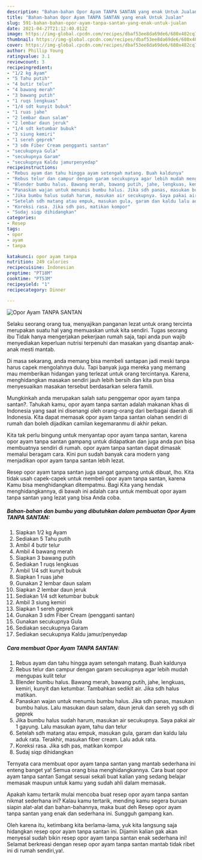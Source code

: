 ```yaml
---
description: "Bahan-bahan Opor Ayam TANPA SANTAN yang enak Untuk Jualan"
title: "Bahan-bahan Opor Ayam TANPA SANTAN yang enak Untuk Jualan"
slug: 591-bahan-bahan-opor-ayam-tanpa-santan-yang-enak-untuk-jualan
date: 2021-04-27T21:12:40.012Z
image: https://img-global.cpcdn.com/recipes/dbaf53ee8da69de6/680x482cq70/opor-ayam-tanpa-santan-foto-resep-utama.jpg
thumbnail: https://img-global.cpcdn.com/recipes/dbaf53ee8da69de6/680x482cq70/opor-ayam-tanpa-santan-foto-resep-utama.jpg
cover: https://img-global.cpcdn.com/recipes/dbaf53ee8da69de6/680x482cq70/opor-ayam-tanpa-santan-foto-resep-utama.jpg
author: Phillip Young
ratingvalue: 3.1
reviewcount: 3
recipeingredient:
- "1/2 kg Ayam"
- "5 Tahu putih"
- "4 butir telur"
- "4 bawang merah"
- "3 bawang putih"
- "1 ruqs lengkuas"
- "1/4 sdt kunyit bubuk"
- "1 ruas jahe"
- "2 lembar daun salam"
- "2 lembar daun jeruk"
- "1/4 sdt ketumbar bubuk"
- "3 siung kemiri"
- "1 sereh geprek"
- "3 sdm Fiber Cream pengganti santan"
- "secukupnya Gula"
- "secukupnya Garam"
- "secukupnya Kaldu jamurpenyedap"
recipeinstructions:
- "Rebus ayam dan tahu hingga ayam setengah matang. Buah kaldunya"
- "Rebus telur dan campur dengan garam secukupnya agar lebih mudah mengupas kulit telur"
- "Blender bumbu halus. Bawang merah, bawang putih, jahe, lengkuas, kemiri, kunyit dan ketumbar. Tambahkan sedikit air. Jika sdh halus matikan."
- "Panaskan wajan untuk menumis bumbu halus. Jika sdh panas, masukan bumbu halus. Lalu masukan daun salam, daun jeruk dan sereh yg sdh di geprek"
- "Jika bumbu halus sudah harum, masukan air secukupnya. Saya pakai air 1 gayung. Lalu masukan ayam, tahu dan telur"
- "Setelah sdh matang atau empuk, masukan gula, garam dan kaldu lalu aduk rata. Terakhir, masukan fiber cream. Lalu aduk rata."
- "Koreksi rasa. Jika sdh pas, matikan kompor"
- "Sudaj siqp dihidangkan"
categories:
- Resep
tags:
- opor
- ayam
- tanpa

katakunci: opor ayam tanpa 
nutrition: 249 calories
recipecuisine: Indonesian
preptime: "PT18M"
cooktime: "PT53M"
recipeyield: "1"
recipecategory: Dinner

---
```



![Opor Ayam TANPA SANTAN](https://img-global.cpcdn.com/recipes/dbaf53ee8da69de6/680x482cq70/opor-ayam-tanpa-santan-foto-resep-utama.jpg)

Selaku seorang orang tua, menyajikan panganan lezat untuk orang tercinta merupakan suatu hal yang memuaskan untuk kita sendiri. Tugas seorang ibu Tidak hanya mengerjakan pekerjaan rumah saja, tapi anda pun wajib menyediakan keperluan nutrisi terpenuhi dan masakan yang disantap anak-anak mesti mantab.

Di masa  sekarang, anda memang bisa membeli santapan jadi meski tanpa harus capek mengolahnya dulu. Tapi banyak juga mereka yang memang mau memberikan hidangan yang terlezat untuk orang tercintanya. Karena, menghidangkan masakan sendiri jauh lebih bersih dan kita pun bisa menyesuaikan masakan tersebut berdasarkan selera famili. 



Mungkinkah anda merupakan salah satu penggemar opor ayam tanpa santan?. Tahukah kamu, opor ayam tanpa santan adalah makanan khas di Indonesia yang saat ini disenangi oleh orang-orang dari berbagai daerah di Indonesia. Kita dapat memasak opor ayam tanpa santan olahan sendiri di rumah dan boleh dijadikan camilan kegemaranmu di akhir pekan.

Kita tak perlu bingung untuk menyantap opor ayam tanpa santan, karena opor ayam tanpa santan gampang untuk didapatkan dan juga anda pun bisa membuatnya sendiri di rumah. opor ayam tanpa santan dapat dimasak memalui beragam cara. Kini pun sudah banyak cara modern yang menjadikan opor ayam tanpa santan lebih lezat.

Resep opor ayam tanpa santan juga sangat gampang untuk dibuat, lho. Kita tidak usah capek-capek untuk membeli opor ayam tanpa santan, karena Kamu bisa menghidangkan ditempatmu. Bagi Kita yang hendak menghidangkannya, di bawah ini adalah cara untuk membuat opor ayam tanpa santan yang lezat yang bisa Anda coba.

<!--inarticleads1-->

##### Bahan-bahan dan bumbu yang dibutuhkan dalam pembuatan Opor Ayam TANPA SANTAN:

1. Siapkan 1/2 kg Ayam
1. Sediakan 5 Tahu putih
1. Ambil 4 butir telur
1. Ambil 4 bawang merah
1. Siapkan 3 bawang putih
1. Sediakan 1 ruqs lengkuas
1. Ambil 1/4 sdt kunyit bubuk
1. Siapkan 1 ruas jahe
1. Gunakan 2 lembar daun salam
1. Siapkan 2 lembar daun jeruk
1. Sediakan 1/4 sdt ketumbar bubuk
1. Ambil 3 siung kemiri
1. Siapkan 1 sereh geprek
1. Gunakan 3 sdm Fiber Cream (pengganti santan)
1. Gunakan secukupnya Gula
1. Sediakan secukupnya Garam
1. Sediakan secukupnya Kaldu jamur/penyedap




<!--inarticleads2-->

##### Cara membuat Opor Ayam TANPA SANTAN:

1. Rebus ayam dan tahu hingga ayam setengah matang. Buah kaldunya
1. Rebus telur dan campur dengan garam secukupnya agar lebih mudah mengupas kulit telur
1. Blender bumbu halus. Bawang merah, bawang putih, jahe, lengkuas, kemiri, kunyit dan ketumbar. Tambahkan sedikit air. Jika sdh halus matikan.
1. Panaskan wajan untuk menumis bumbu halus. Jika sdh panas, masukan bumbu halus. Lalu masukan daun salam, daun jeruk dan sereh yg sdh di geprek
1. Jika bumbu halus sudah harum, masukan air secukupnya. Saya pakai air 1 gayung. Lalu masukan ayam, tahu dan telur
1. Setelah sdh matang atau empuk, masukan gula, garam dan kaldu lalu aduk rata. Terakhir, masukan fiber cream. Lalu aduk rata.
1. Koreksi rasa. Jika sdh pas, matikan kompor
1. Sudaj siqp dihidangkan




Ternyata cara membuat opor ayam tanpa santan yang mantab sederhana ini enteng banget ya! Semua orang bisa menghidangkannya. Cara buat opor ayam tanpa santan Sangat sesuai sekali buat kalian yang sedang belajar memasak maupun untuk kamu yang sudah ahli dalam memasak.

Apakah kamu tertarik mulai mencoba buat resep opor ayam tanpa santan nikmat sederhana ini? Kalau kamu tertarik, mending kamu segera buruan siapin alat-alat dan bahan-bahannya, maka buat deh Resep opor ayam tanpa santan yang enak dan sederhana ini. Sungguh gampang kan. 

Oleh karena itu, ketimbang kita berlama-lama, yuk kita langsung saja hidangkan resep opor ayam tanpa santan ini. Dijamin kalian gak akan menyesal sudah bikin resep opor ayam tanpa santan enak sederhana ini! Selamat berkreasi dengan resep opor ayam tanpa santan mantab tidak ribet ini di rumah sendiri,ya!.

